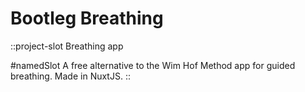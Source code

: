 # Bootleg Breathing
::project-slot
Breathing app

#namedSlot
A free alternative to the Wim Hof Method app for guided breathing. Made in NuxtJS.
::
